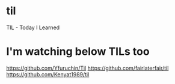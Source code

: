 # til
TIL - Today I Learned


# I'm watching below TILs too
https://github.com/Yfuruchin/Til
https://github.com/fairlaterfair/til
https://github.com/Kenyat1989/til
